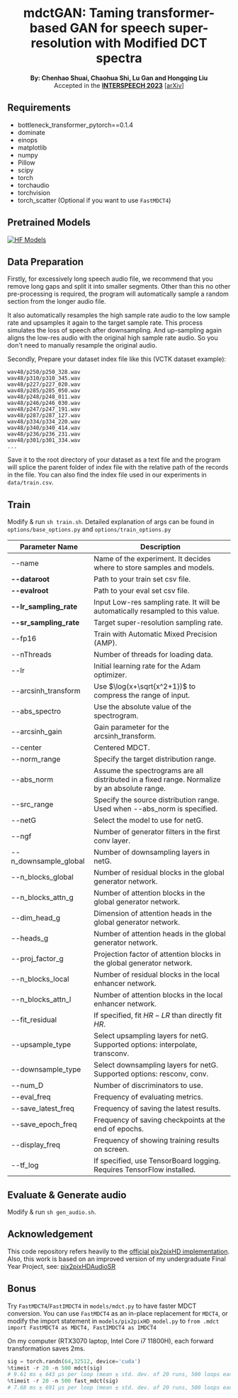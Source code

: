 <div align="center">
  <h1>mdctGAN: Taming transformer-based GAN for speech super-resolution with Modified DCT spectra</h1>
</div>

<div align="center">
<strong>By: Chenhao Shuai, Chaohua Shi, Lu Gan and Hongqing Liu</strong>
</div>

<div align="center">
  Accepted in the <a href="https://www.interspeech2023.org/"><strong>INTERSPEECH 2023</strong></a>  [<a href="https://arxiv.org/abs/2305.11104">arXiv</a>]
</div>

## Requirements
* bottleneck_transformer_pytorch==0.1.4
* dominate
* einops
* matplotlib
* numpy
* Pillow
* scipy
* torch
* torchaudio
* torchvision
* torch_scatter (Optional if you want to use `FastMDCT4`)

## Pretrained Models
[![HF Models](https://img.shields.io/badge/%F0%9F%A4%97Hugging%20Face-models-green)](https://huggingface.co/neoncloud/mdctGAN)

## Data Preparation
Firstly, for excessively long speech audio file, we recommend that you remove long gaps and split it into smaller segments. Other than this no other pre-processing is required, the program will automatically sample a random section from the longer audio file.

It also automatically resamples the high sample rate audio to the low sample rate and upsamples it again to the target sample rate. This process simulates the loss of speech after downsampling. And up-sampling again aligns the low-res audio with the original high sample rate audio. So you don't need to manually resample the original audio.

Secondly, Prepare your dataset index file like this (VCTK dataset example):
```
wav48/p250/p250_328.wav
wav48/p310/p310_345.wav
wav48/p227/p227_020.wav
wav48/p285/p285_050.wav
wav48/p248/p248_011.wav
wav48/p246/p246_030.wav
wav48/p247/p247_191.wav
wav48/p287/p287_127.wav
wav48/p334/p334_220.wav
wav48/p340/p340_414.wav
wav48/p236/p236_231.wav
wav48/p301/p301_334.wav
...
```
Save it to the root directory of your dataset as a text file and the program will splice the parent folder of index file with the relative path of the records in the file. You can also find the index file used in our experiments in `data/train.csv`.

## Train
Modify & run `sh train.sh`. Detailed explanation of args can be found in `options/base_options.py` and `options/train_options.py`


| Parameter Name       | Description                                                                                      |
|----------------------|--------------------------------------------------------------------------------------------------|
| --name               | Name of the experiment. It decides where to store samples and models.                            |
| **--dataroot**       | Path to your train set csv file.                                                                 |
| **--evalroot**       | Path to your eval set csv file.                                                                  |
| **--lr_sampling_rate**   | Input Low-res sampling rate. It will be automatically resampled to this value.               |
| **--sr_sampling_rate**   | Target super-resolution sampling rate.                                                       |
| --fp16               | Train with Automatic Mixed Precision (AMP).                                                      |
| --nThreads           | Number of threads for loading data.                                                              |
| --lr                 | Initial learning rate for the Adam optimizer.                                                    |
| --arcsinh_transform  | Use $\log(x+\sqrt{x^2+1})$ to compress the range of input.                                       |
| --abs_spectro        | Use the absolute value of the spectrogram.                                                       |
| --arcsinh_gain       | Gain parameter for the arcsinh_transform.                                                        |
| --center             | Centered MDCT.                                                                                   |
| --norm_range         | Specify the target distribution range.                                                           |
| --abs_norm           | Assume the spectrograms are all distributed in a fixed range. Normalize by an absolute range.    |
| --src_range          | Specify the source distribution range. Used when --abs_norm is specified.                        |
| --netG               | Select the model to use for netG.                                                                |
| --ngf                | Number of generator filters in the first conv layer.                                             |
| --n_downsample_global| Number of downsampling layers in netG.                                                           |
| --n_blocks_global    | Number of residual blocks in the global generator network.                                       |
| --n_blocks_attn_g    | Number of attention blocks in the global generator network.                                      |
| --dim_head_g         | Dimension of attention heads in the global generator network.                                    |
| --heads_g            | Number of attention heads in the global generator network.                                       |
| --proj_factor_g      | Projection factor of attention blocks in the global generator network.                           |
| --n_blocks_local     | Number of residual blocks in the local enhancer network.                                         |
| --n_blocks_attn_l    | Number of attention blocks in the local enhancer network.                                        |
| --fit_residual       | If specified, fit $HR-LR$ than directly fit $HR$.                                                |
| --upsample_type      | Select upsampling layers for netG. Supported options: interpolate, transconv.                    |
| --downsample_type    | Select downsampling layers for netG. Supported options: resconv, conv.                           |
| --num_D              | Number of discriminators to use.                                                                 |
| --eval_freq          | Frequency of evaluating metrics.                                                                 |
| --save_latest_freq   | Frequency of saving the latest results.                                                          |
| --save_epoch_freq    | Frequency of saving checkpoints at the end of epochs.                                            |
| --display_freq       | Frequency of showing training results on screen.                                                 |
| --tf_log             | If specified, use TensorBoard logging. Requires TensorFlow installed.                            |

## Evaluate & Generate audio
Modify & run `sh gen_audio.sh`.

## Acknowledgement
This code repository refers heavily to the [official pix2pixHD implementation](https://github.com/NVIDIA/pix2pixHD). Also, this work is based on an improved version of my undergraduate Final Year Project, see: [pix2pixHDAudioSR](https://github.com/neoncloud/pix2pixHDAudioSR)

## Bonus
Try `FastMDCT4`/`FastIMDCT4` in `models/mdct.py` to have faster MDCT conversion. You can use `FastMDCT4` as an in-place replacement for `MDCT4`, or modify the import statement in `models/pix2pixHD_model.py` to `from .mdct import FastMDCT4 as MDCT4, FastIMDCT4 as IMDCT4`

On my computer (RTX3070 laptop, Intel Core i7 11800H), each forward transformation saves 2ms.

```python
sig = torch.randn(64,32512, device='cuda')
%timeit -r 20 -n 500 mdct(sig)
# 9.61 ms ± 643 µs per loop (mean ± std. dev. of 20 runs, 500 loops each)
%timeit -r 20 -n 500 fast_mdct(sig)
# 7.68 ms ± 691 µs per loop (mean ± std. dev. of 20 runs, 500 loops each)
```
